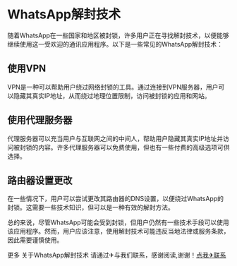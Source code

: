 # WhatsApp解封技术

随着WhatsApp在一些国家和地区被封锁，许多用户正在寻找解封技术，以便能够继续使用这一受欢迎的通讯应用程序。以下是一些常见的WhatsApp解封技术：

## 使用VPN

VPN是一种可以帮助用户绕过网络封锁的工具。通过连接到VPN服务器，用户可以隐藏其真实IP地址，从而绕过地理位置限制，访问被封锁的应用和网站。

## 使用代理服务器

代理服务器可以充当用户与互联网之间的中间人，帮助用户隐藏其真实IP地址并访问被封锁的内容。许多代理服务器可以免费使用，但也有一些付费的高级选项可供选择。

## 路由器设置更改

在一些情况下，用户可以尝试更改其路由器的DNS设置，以便绕过WhatsApp的封锁。这需要一些技术知识，但可以是一种有效的解封方法。

总的来说，尽管WhatsApp可能会受到封锁，但用户仍然有一些技术手段可以使用该应用程序。然而，用户应该注意，使用解封技术可能违反当地法律或服务条款，因此需要谨慎使用。

更多 关于WhatsApp解封技术 请通过✈与我们联系，感谢阅读,谢谢！[点我✈联系](https://gg.k02.cc)